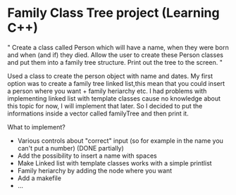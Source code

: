 # Family Class Tree project (Learning C++)

" Create a class called Person which will have a name, when they were born and when (and if) they died. Allow the user to create these Person classes and put them into a family tree structure. Print out the tree to the screen. "

Used a class to create the person object with name and dates. My first option was to create a family tree linked list,this mean that you could insert a person where you want + family heriarchy etc.
I had problems with implementing linked list with template classes cause no knowledge about this topic for now, I will implement that later.
So I decided to put the informations inside a vector called familyTree and then print it.

What to implement?
- Various controls about "correct" input (so for example in the name you can't put a number) (DONE partially)
- Add the possibility to insert a name with spaces
- Make Linked list with template classes works with a simple printlist
- Family heriarchy by adding the node where you want
- Add a makefile
- ...
